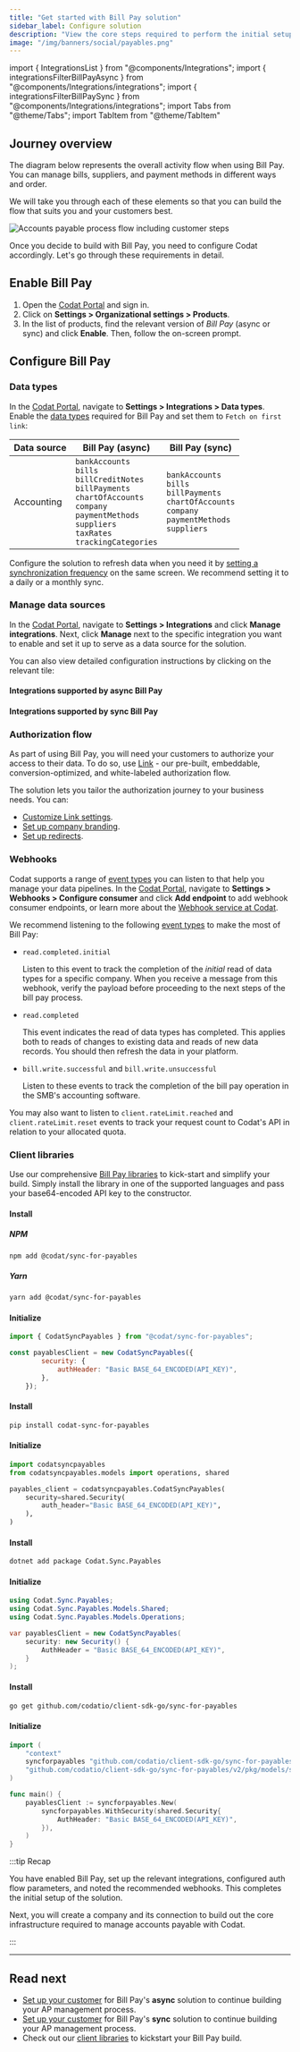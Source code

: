 ```yaml
---
title: "Get started with Bill Pay solution"
sidebar_label: Configure solution
description: "View the core steps required to perform the initial setup for the Bill Pay solution"
image: "/img/banners/social/payables.png"
---
```


import { IntegrationsList } from "@components/Integrations";
import { integrationsFilterBillPayAsync } from "@components/Integrations/integrations";
import { integrationsFilterBillPaySync } from "@components/Integrations/integrations";
import Tabs from "@theme/Tabs";
import TabItem from "@theme/TabItem"

## Journey overview

The diagram below represents the overall activity flow when using Bill Pay. You can manage bills, suppliers, and payment methods in different ways and order. 

We will take you through each of these elements so that you can build the flow that suits you and your customers best.

![Accounts payable process flow including customer steps](/img/payables/payables-process-flow.png)

Once you decide to build with Bill Pay, you need to configure Codat accordingly. Let's go through these requirements in detail.

## Enable Bill Pay

1. Open the <a href="https://app.codat.io" target="_blank">Codat Portal</a> and sign in.
2. Click on **Settings > Organizational settings > Products**.
3. In the list of products, find the relevant version of _Bill Pay_ (async or sync) and click **Enable**. Then, follow the on-screen prompt.

## Configure Bill Pay

### Data types

In the <a href="https://app.codat.io" target="_blank">Codat Portal</a>, navigate to **Settings > Integrations > Data types**. Enable the [data types](/core-concepts/data-type-settings#override-the-default-sync-settings) required for Bill Pay and set them to `Fetch on first link`: 

| Data source | Bill Pay (async)                   | Bill Pay (sync)                                                                                                                                                   |
|-------------|--------------------------------------------------------------------------------------------------------------------------------------------------------------------------------|-------------------------|
| Accounting  | `bankAccounts`<br/> `bills`<br/> `billCreditNotes`<br/> `billPayments`<br/> `chartOfAccounts`<br/> `company`<br/> `paymentMethods`<br/> `suppliers`<br/> `taxRates`<br/> `trackingCategories` |`bankAccounts`<br/> `bills`<br/> `billPayments`<br/> `chartOfAccounts`<br/> `company`<br/> `paymentMethods`<br/> `suppliers`<br/> |

Configure the solution to refresh data when you need it by [setting a synchronization frequency](/core-concepts/data-type-settings#choose-a-synchronization-frequency) on the same screen. We recommend setting it to a daily or a monthly sync.

### Manage data sources

In the <a href="https://app.codat.io" target="_blank">Codat Portal</a>, navigate to **Settings > Integrations** and click **Manage integrations**. Next, click **Manage** next to the specific integration you want to enable and set it up to serve as a data source for the solution. 

You can also view detailed configuration instructions by clicking on the relevant tile:

#### Integrations supported by async Bill Pay

<IntegrationsList filter={integrationsFilterBillPayAsync} />

#### Integrations supported by sync Bill Pay

<IntegrationsList filter={integrationsFilterBillPaySync} />

### Authorization flow

As part of using Bill Pay, you will need your customers to authorize your access to their data. To do so, use [Link](/auth-flow/authorize-embedded-link) - our pre-built, embeddable, conversion-optimized, and white-labeled authorization flow.

The solution lets you tailor the authorization journey to your business needs. You can:

* [Customize Link settings](/auth-flow/customize/customize-link).
* [Set up company branding](/auth-flow/customize/branding).
* [Set up redirects](/auth-flow/customize/set-up-redirects).

### Webhooks

Codat supports a range of [event types](/using-the-api/webhooks/event-types) you can listen to that help you manage your data pipelines. In the <a href="https://app.codat.io" target="_blank">Codat Portal</a>, navigate to **Settings > Webhooks > Configure consumer** and click **Add endpoint** to add webhook consumer endpoints, or learn more about the [Webhook service at Codat](/using-the-api/webhooks/overview).

We recommend listening to the following [event types](/using-the-api/webhooks/event-types) to make the most of Bill Pay:

- `read.completed.initial`

  Listen to this event to track the completion of the *initial* read of data types for a specific company. When you receive a message from this webhook, verify the payload before proceeding to the next steps of the bill pay process. 

- `read.completed`

  This event indicates the read of data types has completed. This applies both to reads of changes to existing data and reads of new data records. You should then refresh the data in your platform.

- `bill.write.successful` and `bill.write.unsuccessful`

  Listen to these events to track the completion of the bill pay operation in the SMB's accounting software. 

You may also want to listen to `client.rateLimit.reached` and `client.rateLimit.reset` events to track your request count to Codat's API in relation to your allocated quota. 

### Client libraries

Use our comprehensive [Bill Pay libraries](/get-started/libraries) to kick-start and simplify your build. Simply install the library in one of the supported languages and pass your base64-encoded API key to the constructor.

<Tabs groupId="language">

<TabItem value="nodejs" label="TypeScript">

#### Install

##### NPM
```sh
npm add @codat/sync-for-payables
```

##### Yarn
```sh
yarn add @codat/sync-for-payables
```

#### Initialize

```javascript
import { CodatSyncPayables } from "@codat/sync-for-payables";

const payablesClient = new CodatSyncPayables({
        security: {
            authHeader: "Basic BASE_64_ENCODED(API_KEY)",
        },
    });
```

</TabItem>

<TabItem value="python" label="Python">

#### Install

```sh
pip install codat-sync-for-payables
```

#### Initialize

```python
import codatsyncpayables
from codatsyncpayables.models import operations, shared

payables_client = codatsyncpayables.CodatSyncPayables(
    security=shared.Security(
        auth_header="Basic BASE_64_ENCODED(API_KEY)",
    ),
)
```

</TabItem>

<TabItem value="csharp" label="C#">

#### Install

```sh
dotnet add package Codat.Sync.Payables
```

#### Initialize

```csharp
using Codat.Sync.Payables;
using Codat.Sync.Payables.Models.Shared;
using Codat.Sync.Payables.Models.Operations;

var payablesClient = new CodatSyncPayables(
    security: new Security() {
        AuthHeader = "Basic BASE_64_ENCODED(API_KEY)",
    }
);
```

</TabItem>

<TabItem value="go" label="Go">

#### Install

```sh
go get github.com/codatio/client-sdk-go/sync-for-payables
```

#### Initialize

```go
import (
	"context"
	syncforpayables "github.com/codatio/client-sdk-go/sync-for-payables/v2"
	"github.com/codatio/client-sdk-go/sync-for-payables/v2/pkg/models/shared"
)

func main() {
	payablesClient := syncforpayables.New(
		syncforpayables.WithSecurity(shared.Security{
			AuthHeader: "Basic BASE_64_ENCODED(API_KEY)",
		}),
	)
}
```

</TabItem>

</Tabs>

:::tip Recap

You have enabled Bill Pay, set up the relevant integrations, configured auth flow parameters, and noted the recommended webhooks. This completes the initial setup of the solution.

Next, you will create a company and its connection to build out the core infrastructure required to manage accounts payable with Codat. 

:::

--- 

## Read next

* [Set up your customer](/payables/async/configure-customer) for Bill Pay's **async** solution to continue building your AP management process.
* [Set up your customer](/payables/sync/configure-customer) for Bill Pay's **sync** solution to continue building your AP management process.
* Check out our [client libraries](/get-started/libraries) to kickstart your Bill Pay build.